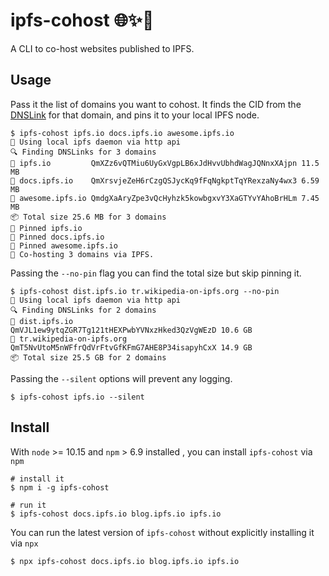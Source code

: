 # ipfs-cohost 🌐✨🤝

A CLI to co-host websites published to IPFS.

## Usage

Pass it the list of domains you want to cohost. It finds the CID from the [DNSLink] for that domain, and pins it to your local IPFS node.

```console
$ ipfs-cohost ipfs.io docs.ipfs.io awesome.ipfs.io
🔌 Using local ipfs daemon via http api
🔍 Finding DNSLinks for 3 domains
🔗 ipfs.io         QmXZz6vQTMiu6UyGxVgpLB6xJdHvvUbhdWagJQNnxXAjpn 11.5 MB
🔗 docs.ipfs.io    QmXrsvjeZeH6rCzgQSJycKq9fFqNgkptTqYRexzaNy4wx3 6.59 MB
🔗 awesome.ipfs.io QmdgXaAryZpe3vQcHyhzk5kowbgxvY3XaGTYvYAhoBrHLm 7.45 MB
📦 Total size 25.6 MB for 3 domains
📍 Pinned ipfs.io
📍 Pinned docs.ipfs.io
📍 Pinned awesome.ipfs.io
🤝 Co-hosting 3 domains via IPFS.
```

Passing the `--no-pin` flag you can find the total size but skip pinning it.

```console
$ ipfs-cohost dist.ipfs.io tr.wikipedia-on-ipfs.org --no-pin
🔌 Using local ipfs daemon via http api
🔍 Finding DNSLinks for 2 domains
🔗 dist.ipfs.io             QmVJL1ew9ytqZGR7Tg121tHEXPwbYVNxzHked3QzVgWEzD 10.6 GB
🔗 tr.wikipedia-on-ipfs.org QmT5NvUtoM5nWFfrQdVrFtvGfKFmG7AHE8P34isapyhCxX 14.9 GB
📦 Total size 25.5 GB for 2 domains
```

Passing the `--silent` options will prevent any logging.

```console
$ ipfs-cohost ipfs.io --silent
```

## Install

With `node` >= 10.15 and `npm` > 6.9 installed , you can install `ipfs-cohost` via `npm`

```
# install it
$ npm i -g ipfs-cohost

# run it
$ ipfs-cohost docs.ipfs.io blog.ipfs.io ipfs.io
```

You can run the latest version of `ipfs-cohost` without explicitly installing it via `npx`

```console
$ npx ipfs-cohost docs.ipfs.io blog.ipfs.io ipfs.io
```


[DNSLink]: https://dnslink.io
